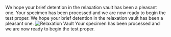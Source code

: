 We hope your brief detention in the relaxation vault has been a pleasant one.
Your specimen has been processed and we are now ready to begin the test proper.
We hope your brief detention in the relaxation vault has been a pleasant one.
![Relaxation Vault](/blogassets/placeholder-640-square.jpg#left)
Your specimen has been processed and we are now ready to begin the test proper.